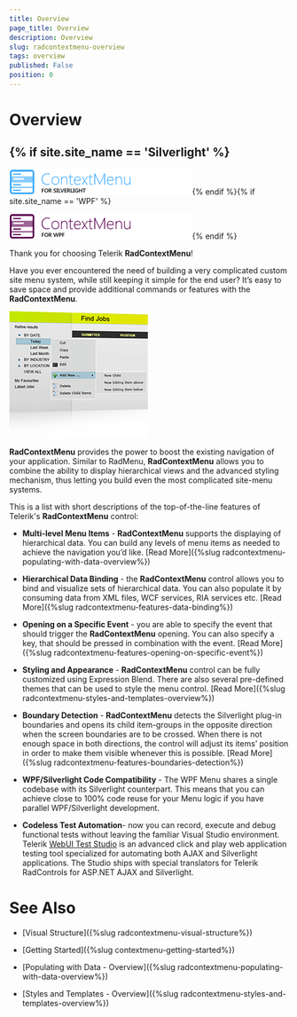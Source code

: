 ```yaml
---
title: Overview
page_title: Overview
description: Overview
slug: radcontextmenu-overview
tags: overview
published: False
position: 0
---
```


# Overview



## {% if site.site_name == 'Silverlight' %}

![](images/RadContextMenu_Overview_01.png){% endif %}{% if site.site_name == 'WPF' %}

![](images/RadContextMenu_Overview_01_WPF.png){% endif %}

Thank you for choosing Telerik __RadContextMenu__!

Have you ever encountered the need of building a very complicated custom site menu system, while still keeping it simple for the end user? It’s easy to save space and provide additional commands or features with the __RadContextMenu__.

![](images/RadContextMenu_Overview_02.png)

__RadContextMenu__ provides the power to boost the existing navigation of your application. Similar to RadMenu, __RadContextMenu__ allows you to combine the ability to display hierarchical views and the advanced styling mechanism, thus letting you build even the most complicated site-menu systems.

This is a list with short descriptions of the top-of-the-line features of Telerik's __RadContextMenu__ control:

* __Multi-level Menu Items__ - __RadContextMenu__ supports the displaying of hierarchical data. You can build any levels of menu items as needed to achieve the navigation you’d like. [Read More]({%slug radcontextmenu-populating-with-data-overview%})

* __Hierarchical Data Binding__ - the __RadContextMenu__ control allows you to bind and visualize sets of hierarchical data. You can also populate it by consuming data from XML files, WCF services, RIA services etc. [Read More]({%slug radcontextmenu-features-data-binding%})

* __Opening on a Specific Event__ - you are able to specify the event that should trigger the __RadContextMenu__ opening. You can also specify a key, that should be pressed in combination with the event. [Read More]({%slug radcontextmenu-features-opening-on-specific-event%})

* __Styling and Appearance__ - __RadContextMenu__ control can be fully customized using Expression Blend. There are also several pre-defined themes that can be used to style the menu control. [Read More]({%slug radcontextmenu-styles-and-templates-overview%})

* __Boundary Detection__ - __RadContextMenu__ detects the Silverlight plug-in boundaries and opens its child item-groups in the opposite direction when the screen boundaries are to be crossed. When there is not enough space in both directions, the control will adjust its items’ position in order to make them visible whenever this is possible. [Read More]({%slug radcontextmenu-features-boundaries-detection%})

* __WPF/Silverlight Code Compatibility__ - The WPF Menu shares a single codebase with its Silverlight counterpart. This means that you can achieve close to 100% code reuse for your Menu logic if you have parallel WPF/Silverlight development. 


* __Codeless Test Automation__- now you can record, execute and debug functional tests without leaving the familiar Visual Studio environment. Telerik [WebUI Test Studio](http://www.telerik.com/products/web-testing-tools/webui-test-studio-features.aspx) is an advanced click and play web application testing tool specialized for automating both AJAX and Silverlight applications. The Studio ships with special translators for Telerik RadControls for ASP.NET AJAX and Silverlight. 

# See Also

 * [Visual Structure]({%slug radcontextmenu-visual-structure%})

 * [Getting Started]({%slug contextmenu-getting-started%})

 * [Populating with Data - Overview]({%slug radcontextmenu-populating-with-data-overview%})

 * [Styles and Templates - Overview]({%slug radcontextmenu-styles-and-templates-overview%})
